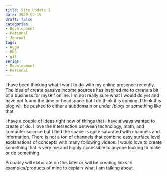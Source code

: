 ```yaml
---
title: Site Update 1
date: 2020-09-15
draft: false
categories:
- Development
- Personal
- Journal
tags:
- Hugo
- DNS
- git
series:
- Development
- Personal
---
```


I have been thinking what I want to do with my online presence recently. The idea of create passive income sources has inspired me to create a bit of a business for myself online. I'm not really sure what I would do yet and have not found the time or headspace but I do think it is coming. I think this blog will be pushed to either a subdomain or under /blog/ or something like that.

I have a couple of ideas right now of things that I have always wanted to create or do. I love the intersection between technology, math, and computer science but I find the space is quite saturated with channels and information. There is not a ton of channels that combine easy surface level explanations of concepts with many following videos. I would love to create something that is very me and highly accessible to anyone looking to make or do something.

Probably will elaborate on this later or will be creating links to examples/products of mine to explain what I am talking about.